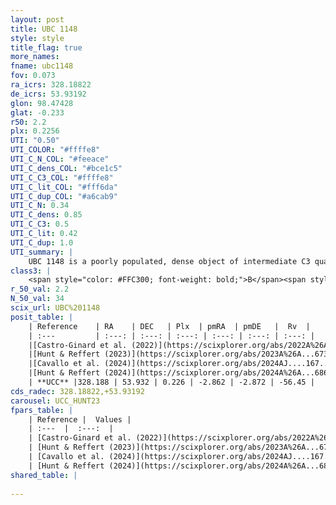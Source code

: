 ```yaml
---
layout: post
title: UBC 1148
style: style
title_flag: true
more_names: 
fname: ubc1148
fov: 0.073
ra_icrs: 328.18822
de_icrs: 53.93192
glon: 98.47428
glat: -0.233
r50: 2.2
plx: 0.2256
UTI: "0.50"
UTI_COLOR: "#ffffe8"
UTI_C_N_COL: "#feeace"
UTI_C_dens_COL: "#bce1c5"
UTI_C_C3_COL: "#ffffe8"
UTI_C_lit_COL: "#fff6da"
UTI_C_dup_COL: "#a6cab9"
UTI_C_N: 0.34
UTI_C_dens: 0.85
UTI_C_C3: 0.5
UTI_C_lit: 0.42
UTI_C_dup: 1.0
UTI_summary: |
    UBC 1148 is a poorly populated, dense object of intermediate C3 quality. It was recently reported in the literature.
class3: |
    <span style="color: #FFC300; font-weight: bold;">B</span><span style="color: #FFC300; font-weight: bold;">B</span>
r_50_val: 2.2
N_50_val: 34
scix_url: UBC%201148
posit_table: |
    | Reference    | RA    | DEC   | Plx  | pmRA  | pmDE   |  Rv  |
    | :---         | :---: | :---: | :---: | :---: | :---: | :---: |
    |[Castro-Ginard et al. (2022)](https://scixplorer.org/abs/2022A%26A...661A.118C) | 328.18 | 53.94 | 0.21 | -2.84 | -2.84 | -- |
    |[Hunt & Reffert (2023)](https://scixplorer.org/abs/2023A%26A...673A.114H) | 328.189 | 53.929 | 0.225 | -2.865 | -2.879 | -55.56 |
    |[Cavallo et al. (2024)](https://scixplorer.org/abs/2024AJ....167...12C) | 328.189 | 53.931 | 0.223 | -- | -- | -- |
    |[Hunt & Reffert (2024)](https://scixplorer.org/abs/2024A%26A...686A..42H) | 328.189 | 53.929 | 0.225 | -2.865 | -2.879 | -55.56 |
    | **UCC** |328.188 | 53.932 | 0.226 | -2.862 | -2.872 | -56.45 | 
cds_radec: 328.18822,+53.93192
carousel: UCC_HUNT23
fpars_table: |
    | Reference |  Values |
    | :---  |  :---:  |
    | [Castro-Ginard et al. (2022)](https://scixplorer.org/abs/2022A%26A...661A.118C) | `AV=2.826, Dist=5456, logAge=8.83` |
    | [Hunt & Reffert (2023)](https://scixplorer.org/abs/2023A%26A...673A.114H) | `AV50=3.74, diffAV50=1.528, MOD50=13.11, logAge50=8.388` |
    | [Cavallo et al. (2024)](https://scixplorer.org/abs/2024AJ....167...12C) | `AV50=3.56, dMod50=12.53, logAge50=8.62, [Fe/H]50=0.15` |
    | [Hunt & Reffert (2024)](https://scixplorer.org/abs/2024A%26A...686A..42H) | `MassJ=1081.05` |
shared_table: |
    
---
```

